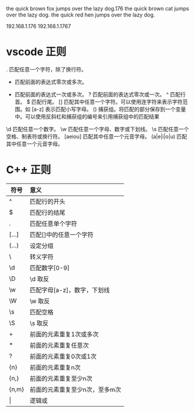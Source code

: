 the quick brown fox jumps over the lazy dog.176
the quick brown cat jumps over the lazy dog.
the quick red hen jumps over the lazy dog.

192.168.1.176
192.168.1.1767

# vscode 正则
.	匹配任意一个字符，除了换行符。
*	匹配前面的表达式零次或多次。
+	匹配前面的表达式一次或多次。
?	匹配前面的表达式零次或一次。
^	匹配行首。
$	匹配行尾。
[]	匹配其中任意一个字符。可以使用连字符来表示字符范围。如 [a-z] 表示匹配小写字母。
()	捕获组。将匹配的部分保存到一个变量中。可以使用反斜杠和捕获组的编号来引用捕获组中的匹配结果


\d	匹配任意一个数字。
\w	匹配任意一个字母、数字或下划线。
\s	匹配任意一个空格、制表符或换行符。
[aeiou]	匹配其中任意一个元音字母。
(a|e|i|o|u)	匹配其中任意一个元音字母。

# C++ 正则

| 符号  | 意义                           |
| ----- | :----------------------------- |
| ^     | 匹配行的开头                   |
| $     | 匹配行的结尾                   |
| .     | 匹配任意单个字符               |
| […]   | 匹配[]中的任意一个字符         |
| (…)   | 设定分组                       |
| \     | 转义字符                       |
| \d    | 匹配数字[0-9]                  |
| \D    | \d 取反                        |
| \w    | 匹配字母[a-z]，数字，下划线    |
| \W    | \w 取反                        |
| \s    | 匹配空格                       |
| \S    | \s 取反                        |
| +     | 前面的元素重复1次或多次        |
| *     | 前面的元素重复任意次           |
| ?     | 前面的元素重复0次或1次         |
| {n}   | 前面的元素重复n次              |
| {n,}  | 前面的元素重复至少n次          |
| {n,m} | 前面的元素重复至少n次，至多m次 |
| \|    | 逻辑或                         |